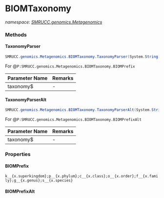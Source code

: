 ﻿# BIOMTaxonomy
_namespace: [SMRUCC.genomics.Metagenomics](./index.md)_





### Methods

#### TaxonomyParser
```csharp
SMRUCC.genomics.Metagenomics.BIOMTaxonomy.TaxonomyParser(System.String)
```
For @``P:SMRUCC.genomics.Metagenomics.BIOMTaxonomy.BIOMPrefix``

|Parameter Name|Remarks|
|--------------|-------|
|taxonomy$|-|


#### TaxonomyParserAlt
```csharp
SMRUCC.genomics.Metagenomics.BIOMTaxonomy.TaxonomyParserAlt(System.String)
```
For @``P:SMRUCC.genomics.Metagenomics.BIOMTaxonomy.BIOMPrefixAlt``

|Parameter Name|Remarks|
|--------------|-------|
|taxonomy$|-|



### Properties

#### BIOMPrefix
``k__{x.superkingdom};p__{x.phylum};c__{x.class};o__{x.order};f__{x.family};g__{x.genus};s__{x.species}``
#### BIOMPrefixAlt

